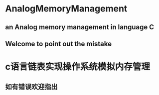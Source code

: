 # AnalogMemoryManagement
## an Analog memory management in language C 
## Welcome to point out the mistake

# c语言链表实现操作系统模拟内存管理
## 如有错误欢迎指出
